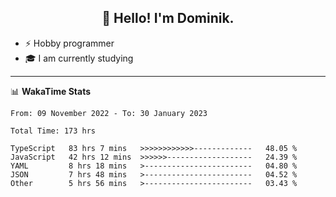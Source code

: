 <h2 align="center">👋 Hello! I'm Dominik.</h2>

- ⚡ Hobby programmer
- 🎓 I am currently studying

---
📊 **WakaTime Stats**
<!--START_SECTION:waka-->

```text
From: 09 November 2022 - To: 30 January 2023

Total Time: 173 hrs

TypeScript   83 hrs 7 mins   >>>>>>>>>>>>-------------   48.05 %
JavaScript   42 hrs 12 mins  >>>>>>-------------------   24.39 %
YAML         8 hrs 18 mins   >------------------------   04.80 %
JSON         7 hrs 48 mins   >------------------------   04.52 %
Other        5 hrs 56 mins   >------------------------   03.43 %
```

<!--END_SECTION:waka-->

